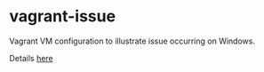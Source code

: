 # vagrant-issue

Vagrant VM configuration to illustrate issue occurring on Windows.

Details <a href="https://github.com/mitchellh/vagrant/issues/5490">here</a>
